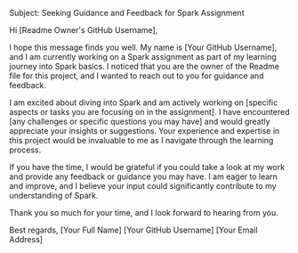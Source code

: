 
Subject: Seeking Guidance and Feedback for Spark Assignment

Hi [Readme Owner's GitHub Username],

I hope this message finds you well. My name is [Your GitHub Username], and I am currently working on a Spark assignment as part of my learning journey into Spark basics. I noticed that you are the owner of the Readme file for this project, and I wanted to reach out to you for guidance and feedback.

I am excited about diving into Spark and am actively working on [specific aspects or tasks you are focusing on in the assignment]. I have encountered [any challenges or specific questions you may have] and would greatly appreciate your insights or suggestions. Your experience and expertise in this project would be invaluable to me as I navigate through the learning process.

If you have the time, I would be grateful if you could take a look at my work and provide any feedback or guidance you may have. I am eager to learn and improve, and I believe your input could significantly contribute to my understanding of Spark.

Thank you so much for your time, and I look forward to hearing from you.

Best regards,
[Your Full Name]
[Your GitHub Username]
[Your Email Address]
